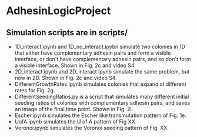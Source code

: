 # AdhesinLogicProject

## Simulation scripts are in scripts/
* 1D_interact.ipynb and 1D_no_interact.ipybn simulate two colonies in 1D that either have complementary adhesin pairs and form a visible interface, or don't have complementary adhesin pairs, and so don't form a visible interface. Shown in Fig. 2c and video S4.
* 2D_interact.ipynb and 2D_interact.ipynb simulate the same problem, but now in 2D. Shown in Fig. 2c and video S4.
* DifferentGrowthRates.ipynb simulates colonies that expand at different rates for Fig. 2g. 
* DifferentSeedingRatios.py is a script that simulates many different initial seeding ratios of colonies with complementary adhesin pairs, and saves an image of the final time point. Shown in Fig. 2i.
* Escher.ipynb simulates the Escher like transmutation pattern of Fig. 1e.
* UofA.ipynb simulates the U of A pattern of Fig XX
* Voronoi.ipynb simulates the Voronoi seeding pattern of Fig. XX

